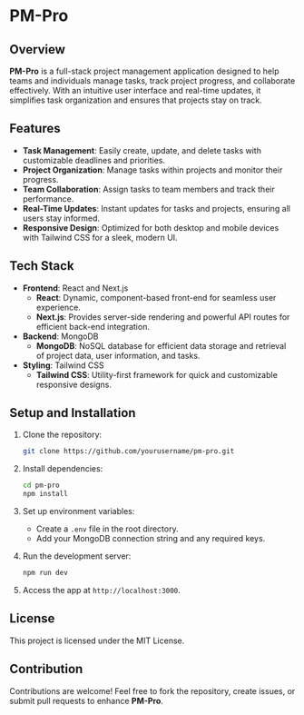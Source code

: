 # PM-Pro

## Overview

**PM-Pro** is a full-stack project management application designed to help teams and individuals manage tasks, track project progress, and collaborate effectively. With an intuitive user interface and real-time updates, it simplifies task organization and ensures that projects stay on track.

## Features

- **Task Management**: Easily create, update, and delete tasks with customizable deadlines and priorities.
- **Project Organization**: Manage tasks within projects and monitor their progress.
- **Team Collaboration**: Assign tasks to team members and track their performance.
- **Real-Time Updates**: Instant updates for tasks and projects, ensuring all users stay informed.
- **Responsive Design**: Optimized for both desktop and mobile devices with Tailwind CSS for a sleek, modern UI.

## Tech Stack

- **Frontend**: React and Next.js
  - **React**: Dynamic, component-based front-end for seamless user experience.
  - **Next.js**: Provides server-side rendering and powerful API routes for efficient back-end integration.
- **Backend**: MongoDB
  - **MongoDB**: NoSQL database for efficient data storage and retrieval of project data, user information, and tasks.
- **Styling**: Tailwind CSS
  - **Tailwind CSS**: Utility-first framework for quick and customizable responsive designs.

## Setup and Installation

1. Clone the repository:
   ```bash
   git clone https://github.com/yourusername/pm-pro.git
   ```

2. Install dependencies:
   ```bash
   cd pm-pro
   npm install
   ```

3. Set up environment variables:
   - Create a `.env` file in the root directory.
   - Add your MongoDB connection string and any required keys.

4. Run the development server:
   ```bash
   npm run dev
   ```

5. Access the app at `http://localhost:3000`.

## License

This project is licensed under the MIT License.

## Contribution

Contributions are welcome! Feel free to fork the repository, create issues, or submit pull requests to enhance **PM-Pro**.

